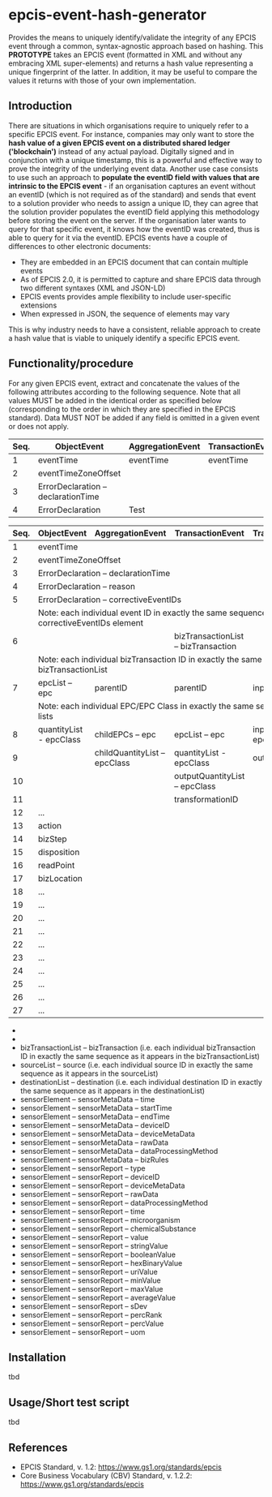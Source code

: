 # epcis-event-hash-generator
Provides the means to uniquely identify/validate the integrity of any EPCIS event through a common, syntax-agnostic approach based on hashing. 
This <b>PROTOTYPE</b> takes an EPCIS event (formatted in XML and without any embracing XML super-elements) and returns a hash value representing a unique fingerprint of the latter. In addition, it may be useful to compare the values it returns with those of your own implementation.     

## Introduction  
There are situations in which organisations require to uniquely refer to a specific EPCIS event. For instance, companies may only want to store the <b>hash value of a given EPCIS event on a distributed shared ledger ('blockchain')</b> instead of any actual payload. Digitally signed and in conjunction with a unique timestamp, this is a powerful and effective way to prove the integrity of the underlying event data. Another use case consists to use such an approach to <b>populate the eventID field with values that are intrinsic to the EPCIS event</b>  - if an organisation captures an event without an eventID (which is not required as of the standard) and sends that event to a solution provider who needs to assign a unique ID, they can agree that the solution provider populates the eventID field applying this methodology before storing the event on the server. If the organisation later wants to query for that specific event, it knows how the eventID was created, thus is able to query for it via the eventID.
EPCIS events have a couple of differences to other electronic documents:
+ They are embedded in an EPCIS document that can contain multiple events 
+ As of EPCIS 2.0, it is permitted to capture and share EPCIS data through two different syntaxes (XML and JSON-LD)
+ EPCIS events provides ample flexibility to include user-specific extensions 
+ When expressed in JSON, the sequence of elements may vary

This is why industry needs to have a consistent, reliable approach to create a hash value that is viable to uniquely identify a specific EPCIS event. 

## Functionality/procedure 
For any given EPCIS event, extract and concatenate the values of the following attributes according to the following sequence. Note that all values MUST be added in the identical order as specified below (corresponding to the order in which they are specified in the EPCIS standard). Data MUST NOT be added if any field is omitted in a given event or does not apply.  

Seq. | ObjectEvent | AggregationEvent | TransactionEvent | TransformationEvent | AssociationEvent
--- | --- | --- | --- |--- |--- 
1 | eventTime | eventTime | eventTime | eventTime | eventTime 
2 | eventTimeZoneOffset ||
3 | ErrorDeclaration – declarationTime
4 | ErrorDeclaration <td colspan=5> Test 
  
  
<table>
    <thead>
        <tr>
            <th>Seq.</th>
            <th>ObjectEvent</th>
            <th>AggregationEvent</th>
            <th>TransactionEvent</th>
            <th>TransformationEvent</th>
            <th>AssociationEvent</th>
        </tr>
    </thead>
    <tbody>
        <tr>
            <td>1</td>
            <td colspan=5>eventTime</td>
        </tr>
        <tr>
            <td>2</td>
            <td colspan=5>eventTimeZoneOffset</td>
        </tr>
        <tr>
            <td>3</td>
            <td colspan=5>ErrorDeclaration – declarationTime</td>
        </tr>
        <tr>
            <td>4</td>
            <td colspan=5>ErrorDeclaration – reason</td>
        </tr>
        <tr>
            <td>5</td>
            <td colspan=5>ErrorDeclaration – correctiveEventIDs</td>
        </tr>
        <tr>
            <td/>
            <td colspan=5>Note: each individual event ID in exactly the same sequence as it appears in the correctiveEventIDs element</td>
        </tr>
       <tr>
          <td>6</td>
          <td/>
          <td/> 
          <td>bizTransactionList – bizTransaction</td>
          <td/>
          <td/>
          <td colspan=5>
      </tr>
      <tr>
        <td/>
        <td colspan=5>Note: each individual bizTransaction ID in exactly the same sequence as it appears in the bizTransactionList</td>
      </tr>
      <tr>
            <td>7</td>
            <td>epcList – epc</td>
            <td>parentID</td>
            <td>parentID</td>
            <td>inputEpcList – epc</td>
            <td>parentID</td>
        </tr>
        <tr>
            <td/>
            <td colspan=5>Note: each individual EPC/EPC Class in exactly the same sequence as it appears in the respective lists</td>
        </tr>
        <tr>
            <td>8</td>
            <td>quantityList - epcClass</td>
            <td>childEPCs – epc</td>
            <td>epcList – epc</td>
            <td>inputQuantityList – epcClass</td>
            <td>childEPCs – epc</td>
        </tr>
        <tr>
            <td>9</td>
            <td/>
            <td>childQuantityList – epcClass</td>
            <td>quantityList - epcClass</td>
            <td>outputEpcList – epc</td>
            <td>childQuantityList – epcClassc</td>
        </tr>
        <tr>
            <td>10</td>
            <td/>
            <td/>
            <td>outputQuantityList – epcClass</td>
            <td/>
        </tr>
        <tr>
            <td>11</td>
            <td/>
            <td/>
            <td>transformationID</td>
            <td/>
        </tr>
        <tr>
            <td>12</td>
            <td>...</td>
        </tr>
        <tr>
            <td>13</td>
            <td colspan=5>action</td>
        </tr>
        <tr>
            <td>14</td>
            <td colspan=5>bizStep</td>
        </tr>
        <tr>
            <td>15</td>
            <td colspan=5>disposition</td>
        </tr>
        <tr>
            <td>16</td>
            <td colspan=5>readPoint</td>
        </tr>
        <tr>
            <td>17</td>
            <td colspan=5>bizLocation</td>
        </tr>
        <tr>
            <td>18</td>
            <td>...</td>
        </tr>
        <tr>
            <td>19</td>
            <td>...</td>
        </tr>
        <tr>
            <td>20</td>
            <td>...</td>
        </tr>
        <tr>
            <td>21</td>
            <td>...</td>
        </tr>
        <tr>
            <td>22</td>
            <td>...</td>
        </tr>
        <tr>
            <td>23</td>
            <td>...</td>
        </tr>
        <tr>
            <td>24</td>
            <td>...</td>
        </tr>
        <tr>
            <td>25</td>
            <td>...</td>
        </tr>
        <tr>
            <td>26</td>
            <td>...</td>
        </tr>
        <tr>
            <td>27</td>
            <td>...</td>
        </tr>
    </tbody>
</table>


* 
* 
* bizTransactionList – bizTransaction (i.e. each individual bizTransaction ID in exactly the same sequence as it appears in the bizTransactionList)
* sourceList – source (i.e. each individual source ID in exactly the same sequence as it appears in the sourceList)
* destinationList – destination (i.e. each individual destination ID in exactly the same sequence as it appears in the destinationList)
* sensorElement – sensorMetaData – time
* sensorElement – sensorMetaData – startTime
* sensorElement – sensorMetaData – endTime
* sensorElement – sensorMetaData – deviceID
* sensorElement – sensorMetaData – deviceMetaData
* sensorElement – sensorMetaData – rawData
* sensorElement – sensorMetaData – dataProcessingMethod
* sensorElement – sensorMetaData – bizRules
* sensorElement – sensorReport – type
* sensorElement – sensorReport – deviceID
* sensorElement – sensorReport – deviceMetaData
* sensorElement – sensorReport – rawData
* sensorElement – sensorReport – dataProcessingMethod
* sensorElement – sensorReport – time
* sensorElement – sensorReport – microorganism
* sensorElement – sensorReport – chemicalSubstance
* sensorElement – sensorReport – value
* sensorElement – sensorReport – stringValue
* sensorElement – sensorReport – booleanValue
* sensorElement – sensorReport – hexBinaryValue
* sensorElement – sensorReport – uriValue
* sensorElement – sensorReport – minValue
* sensorElement – sensorReport – maxValue
* sensorElement – sensorReport – averageValue
* sensorElement – sensorReport – sDev
* sensorElement – sensorReport – percRank
* sensorElement – sensorReport – percValue
* sensorElement – sensorReport – uom

## Installation
tbd

## Usage/Short test script 
tbd

## References
* EPCIS Standard, v. 1.2: https://www.gs1.org/standards/epcis
* Core Business Vocabulary (CBV) Standard, v. 1.2.2: https://www.gs1.org/standards/epcis
